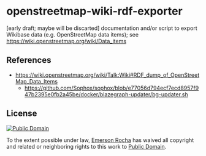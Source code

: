 # openstreetmap-wiki-rdf-exporter
[early draft; maybe will be discarted] documentation and/or script to export Wikibase data (e.g. OpenStreetMap data items); see https://wiki.openstreetmap.org/wiki/Data_items


## References
- https://wiki.openstreetmap.org/wiki/Talk:Wiki#RDF_dump_of_OpenStreetMap_Data_Items
  - https://github.com/Sophox/sophox/blob/e77056d794ecf7ecd8957f947b2395e0fb2a45be/docker/blazegraph-updater/bg-updater.sh


<!--
TODO
- https://www.npmjs.com/package/wikibase-cli (maybe test this?)
-->

## License

[![Public Domain](https://i.creativecommons.org/p/zero/1.0/88x31.png)](UNLICENSE)

To the extent possible under law, [Emerson Rocha](https://github.com/fititnt)
has waived all copyright and related or neighboring rights to this work to
[Public Domain](UNLICENSE).
